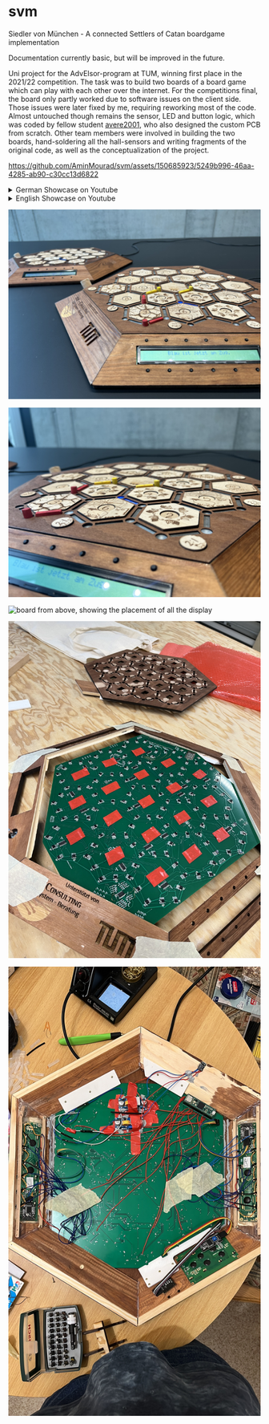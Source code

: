 # svm
Siedler von München - A connected Settlers of Catan boardgame implementation

Documentation currently basic, but will be improved in the future. 

Uni project for the AdvEIsor-program at TUM, winning first place in the 2021/22 competition. The task was to build two boards of a board game which can play with each other over the internet.
For the competitions final, the board only partly worked due to software issues on the client side. Those issues were later fixed by me, requiring reworking most of the code. Almost untouched though remains the sensor, LED and button logic, which was coded by fellow student [avere2001](https://github.com/avere2001), who also designed the custom PCB from scratch. Other team members were involved in building the two boards, hand-soldering all the hall-sensors and writing fragments of the original code, as well as the conceptualization of the project.


https://github.com/AminMourad/svm/assets/150685923/5249b996-46aa-4285-ab90-c30cc13d6822

<details>
<summary>German Showcase on Youtube</summary>
  
[![German Explainer on Youtube](https://i.imgur.com/Ra8uUQc.jpeg)](https://youtu.be/GJIagp3J2kE)
</details>
<details>
<summary>English Showcase on Youtube</summary>
  
[![English Explainer on Youtube](https://i.imgur.com/nrAp1VY.jpeg)](https://youtu.be/6_ybZnLNedE)
</details>


![both boards behind each other](https://github.com/AminMourad/svm/blob/main/media/boards.jpeg?raw=true)

![closeup of one of the boards after start](https://github.com/AminMourad/svm/blob/main/media/board-closeup.jpeg?raw=true)

![board from above, showing the placement of all the display](https://github.com/AminMourad/svm/blob/main/media/baord-overhead.jpeg?raw=true)

![PCB inside the board](https://github.com/AminMourad/svm/blob/main/media/pcb-in-board.jpg?raw=true)

![under the hood of the board, PCB from underneith](https://github.com/AminMourad/svm/blob/main/media/under-the-hood.JPG?raw=true)




